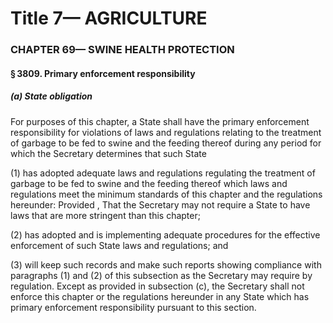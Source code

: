 
# Title 7— AGRICULTURE
### CHAPTER 69— SWINE HEALTH PROTECTION
#### § 3809. Primary enforcement responsibility
##### (a) State obligation

For purposes of this chapter, a State shall have the primary enforcement responsibility for violations of laws and regulations relating to the treatment of garbage to be fed to swine and the feeding thereof during any period for which the Secretary determines that such State

(1) has adopted adequate laws and regulations regulating the treatment of garbage to be fed to swine and the feeding thereof which laws and regulations meet the minimum standards of this chapter and the regulations hereunder: Provided , That the Secretary may not require a State to have laws that are more stringent than this chapter;

(2) has adopted and is implementing adequate procedures for the effective enforcement of such State laws and regulations; and

(3) will keep such records and make such reports showing compliance with paragraphs (1) and (2) of this subsection as the Secretary may require by regulation. Except as provided in subsection (c), the Secretary shall not enforce this chapter or the regulations hereunder in any State which has primary enforcement responsibility pursuant to this section.
